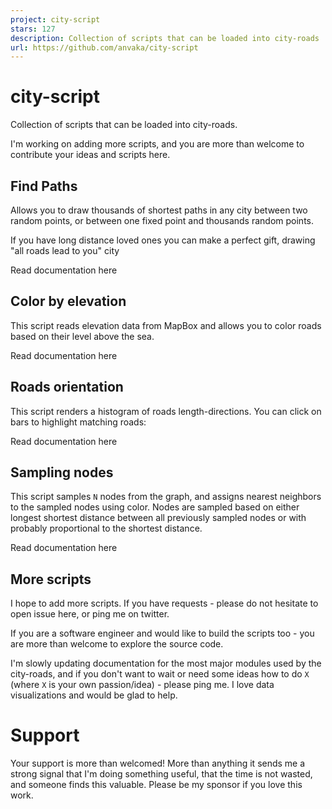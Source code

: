 ```yaml
---
project: city-script
stars: 127
description: Collection of scripts that can be loaded into city-roads
url: https://github.com/anvaka/city-script
---
```


city-script
===========

Collection of scripts that can be loaded into city-roads.

I'm working on adding more scripts, and you are more than welcome to contribute your ideas and scripts here.

Find Paths
----------

Allows you to draw thousands of shortest paths in any city between two random points, or between one fixed point and thousands random points.

If you have long distance loved ones you can make a perfect gift, drawing "all roads lead to you" city

Read documentation here

Color by elevation
------------------

This script reads elevation data from MapBox and allows you to color roads based on their level above the sea.

Read documentation here

Roads orientation
-----------------

This script renders a histogram of roads length-directions. You can click on bars to highlight matching roads:

Read documentation here

Sampling nodes
--------------

This script samples `N` nodes from the graph, and assigns nearest neighbors to the sampled nodes using color. Nodes are sampled based on either longest shortest distance between all previously sampled nodes or with probably proportional to the shortest distance.

Read documentation here

More scripts
------------

I hope to add more scripts. If you have requests - please do not hesitate to open issue here, or ping me on twitter.

If you are a software engineer and would like to build the scripts too - you are more than welcome to explore the source code.

I'm slowly updating documentation for the most major modules used by the city-roads, and if you don't want to wait or need some ideas how to do `X` (where `X` is your own passion/idea) - please ping me. I love data visualizations and would be glad to help.

Support
=======

Your support is more than welcomed! More than anything it sends me a strong signal that I'm doing something useful, that the time is not wasted, and someone finds this valuable. Please be my sponsor if you love this work.
